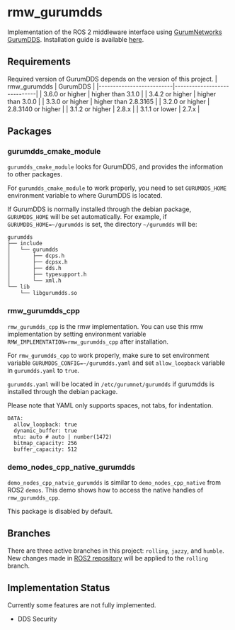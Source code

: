 # rmw_gurumdds
Implementation of the ROS 2 middleware interface using [GurumNetworks GurumDDS](https://www.gurum.cc/index_eng).
Installation guide is available [here](https://docs.ros.org/en/humble/Installation/DDS-Implementations/Working-with-GurumNetworks-GurumDDS.html).

## Requirements
Required version of GurumDDS depends on the version of this project.
| rmw_gurumdds             | GurumDDS                    |
|--------------------------|-----------------------------|
| 3.6.0  or higher         | higher than 3.1.0           |
| 3.4.2  or higher         | higher than 3.0.0           |
| 3.3.0  or higher         | higher than 2.8.3165        |
| 3.2.0  or higher         | 2.8.3140 or higher          |
| 3.1.2  or higher         | 2.8.x                       |
| 3.1.1  or lower          | 2.7.x                       |

## Packages
### gurumdds_cmake_module
`gurumdds_cmake_module` looks for GurumDDS, and provides the information to other packages.

For `gurumdds_cmake_module` to work properly, you need to set `GURUMDDS_HOME` environment variable to where GurumDDS is located.

If GurumDDS is normally installed through the debian package, `GURUMDDS_HOME` will be set automatically.
For example, if `GURUMDDS_HOME=~/gurumdds` is set, the directory `~/gurumdds` will be:
```
gurumdds
├── include
│   └── gurumdds
│       ├── dcps.h
│       ├── dcpsx.h
│       ├── dds.h
│       ├── typesupport.h
│       └── xml.h
└── lib
    └── libgurumdds.so
```

### rmw_gurumdds_cpp
`rmw_gurumdds_cpp` is the rmw implementation. You can use this rmw implementation by setting environment variable `RMW_IMPLEMENTATION=rmw_gurumdds_cpp` after installation.

For `rmw_gurumdds_cpp` to work properly, make sure to set environment variable `GURUMDDS_CONFIG=~/gurumdds.yaml` and set `allow_loopback` variable in `gurumdds.yaml` to `true`.

`gurumdds.yaml` will be located in `/etc/gurumnet/gurumdds` if gurumdds is installed through the debian package.

Please note that YAML only supports spaces, not tabs, for indentation.
```
DATA:
  allow_loopback: true
  dynamic_buffer: true
  mtu: auto # auto | number(1472)
  bitmap_capacity: 256
  buffer_capacity: 512
```

### demo_nodes_cpp_native_gurumdds
`demo_nodes_cpp_natvie_gurumdds` is similar to `demo_nodes_cpp_native` from ROS2 `demos`. This demo shows how to access the native handles of `rmw_gurumdds_cpp`.

This package is disabled by default.

## Branches
There are three active branches in this project: `rolling`, `jazzy`, and `humble`.
New changes made in [ROS2 repository](https://github.com/ros2) will be applied to the `rolling` branch.

## Implementation Status
Currently some features are not fully implemented.
- DDS Security
